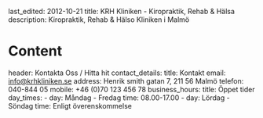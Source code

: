 last_edited: 2012-10-21
title: KRH Kliniken - Kiropraktik, Rehab & Hälsa
description: Kiropraktik, Rehab & Hälso Kliniken i Malmö
# Content
header: Kontakta Oss / Hitta hit
contact_details:
    title: Kontakt
    email: info@krhkliniken.se
    address: Henrik smith gatan 7, 211 56 Malmö
    telefon: 040-844 05
    mobile: +46 (0)70 123 456 78
business_hours:
    title: Öppet tider
    day_times:
        - day: Måndag - Fredag
          time: 08.00-17.00
        - day: Lördag - Söndag
          time: Enligt överenskommelse
